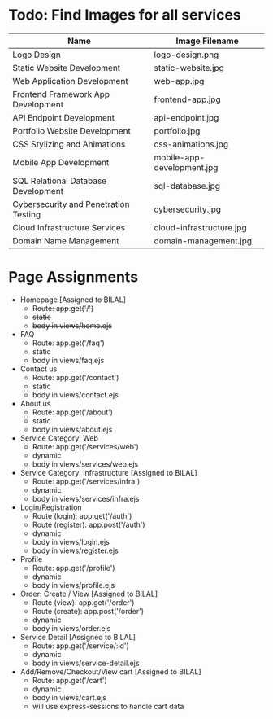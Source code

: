 # Todo: Find Images for all services
| Name                                   | Image Filename               |
|----------------------------------------|------------------------------|
| Logo Design                            | logo-design.png              |
| Static Website Development             | static-website.jpg           |
| Web Application Development            | web-app.jpg                  |
| Frontend Framework App Development     | frontend-app.jpg             |
| API Endpoint Development               | api-endpoint.jpg             |
| Portfolio Website Development          | portfolio.jpg                |
| CSS Stylizing and Animations           | css-animations.jpg           |
| Mobile App Development                 | mobile-app-development.jpg   |
| SQL Relational Database Development    | sql-database.jpg             |
| Cybersecurity and Penetration Testing  | cybersecurity.jpg            |
| Cloud Infrastructure Services          | cloud-infrastructure.jpg     |
| Domain Name Management                 | domain-management.jpg        |

# Page Assignments
- Homepage [Assigned to BILAL]
    - ~~Route: app.get('/')~~
    - ~~static~~
    - ~~body in views/home.ejs~~
- FAQ
    - Route: app.get('/faq')
    - static
    - body in views/faq.ejs
- Contact us
    - Route: app.get('/contact')
    - static
    - body in views/contact.ejs
- About us
    - Route: app.get('/about')
    - static
    - body in views/about.ejs
- Service Category: Web
    - Route: app.get('/services/web')
    - dynamic
    - body in views/services/web.ejs
- Service Category: Infrastructure [Assigned to BILAL]
    - Route: app.get('/services/infra')
    - dynamic
    - body in views/services/infra.ejs
- Login/Registration
    - Route (login): app.get('/auth')
    - Route (register): app.post('/auth')
    - dynamic
    - body in views/login.ejs
    - body in views/register.ejs
- Profile
    - Route: app.get('/profile')
    - dynamic
    - body in views/profile.ejs
- Order: Create / View [Assigned to BILAL]
    - Route (view): app.get('/order')
    - Route (create): app.post('/order')
    - dynamic
    - body in views/order.ejs
- Service Detail [Assigned to BILAL]
    - Route: app.get('/service/:id')
    - dynamic
    - body in views/service-detail.ejs
- Add/Remove/Checkout/View cart [Assigned to BILAL]
    - Route: app.get('/cart')
    - dynamic
    - body in views/cart.ejs
    - will use express-sessions to handle cart data
